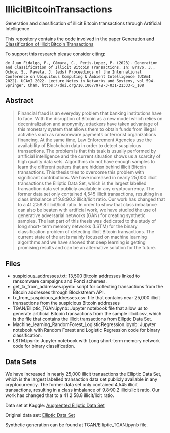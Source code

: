 # IllicitBitcoinTransactions
Generation and classification of illicit Bitcoin transactions through Artificial Intelligence

This repository contains the code involved in the paper [Generation and Classification of Illicit Bitcoin Transactions](https://link.springer.com/chapter/10.1007/978-3-031-21333-5_108)

To support this research please consider citing:

``de Juan Fidalgo, P., Cámara, C., Peris-Lopez, P. (2023). Generation and Classification of Illicit Bitcoin Transactions. In: Bravo, J., Ochoa, S., Favela, J. (eds) Proceedings of the International Conference on Ubiquitous Computing & Ambient Intelligence (UCAmI 2022). UCAmI 2022. Lecture Notes in Networks and Systems, vol 594. Springer, Cham. https://doi.org/10.1007/978-3-031-21333-5_108``

## Abstract
> Financial fraud is an everyday problem that banking institutions have to face. With the disruption of Bitcoin as a new model which relies on decentralization and anonymity, attackers have taken advantage of this monetary system that allows them to obtain funds from illegal activities such as ransomware payments or terrorist organizations financing. At the same time, Law Enforcement Agencies use the availability of Blockchain data in order to detect suspicious transactions. The problem is that this task is usually performed by artificial intelligence and the current situation shows us a scarcity of high quality data sets. Algorithms do not have enough samples to learn the different patters that are hidden behind illicit Bitcoin transactions. This thesis tries to overcome this problem with significant contributions. We have increased in nearly 25,000 illicit transactions the Elliptic Data Set, which is the largest labelled transaction data set publicly available in any cryptocurrency. The former data set only contained 4,545 illicit transactions, resulting in a class imbalance of 9.8:90.2 illicit/licit ratio. Our work has changed that to a 41.2:58.8 illicit/licit ratio. In order to show that class imbalance can also be beaten with artificial work, we have studied the use of generative adversarial networks (GAN) for creating synthetic samples. The last part of this thesis was dedicated to the study of long short- term memory networks (LSTM) for the binary classification problem of detecting illicit Bitcoin transactions. The current state of the art is mainly focused on machine learning algorithms and we have showed that deep learning is getting promising results and can be an alternative solution for the future.

## Files
- suspicious_addresses.txt: 13,500 Bitcoin addresses linked to ransomware campaigns and Ponzi schemes.
- get_tx_from_addresses.ipynb: script for collecting transactions from the Bitcoin addresses through Blockstream API.
- tx_from_suspicious_addresses.csv: file that contains near 25,000 illicit transactions from the suspicious Bitcoin addresses
- TGAN/Elliptic_TGAN.ipynb: Jupyter notebook file that allow us to generate artificial Bitcoin transactions from the sample illicit.csv, which is the file that contains the illicit transactions from Elliptic Data Set.
- Machine_learning_RandomForest_LogisticRegression.ipynb: Jupyter notebook with Random Forest and Logistic Regression code for binary classification.
- LSTM.ipynb: Jupyter notebook with Long short-term memory network code for binary classification.

## Data Sets
We have increased in nearly 25,000 illicit transactions the Elliptic Data Set, which is the largest labelled transaction data set publicly available in any cryptocurrency. The former data set only contained 4,545 illicit transactions, resulting in a class imbalance of 9.8:90.2 illicit/licit ratio. Our work has changed that to a 41.2:58.8 illicit/licit ratio. 

Data set at Kaggle: [Augmented Elliptic Data Set](https://www.kaggle.com/datasets/pablodejuanfidalgo/augmented-elliptic-data-set)

Original data set: [Elliptic Data Set](https://www.kaggle.com/datasets/ellipticco/elliptic-data-set)

Synthetic generation can be found at TGAN/Elliptic_TGAN.ipynb file.
